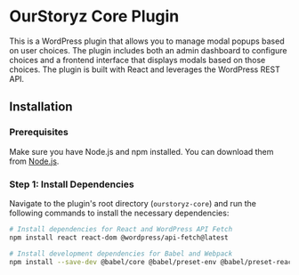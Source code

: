 # OurStoryz Core Plugin

This is a WordPress plugin that allows you to manage modal popups based on user choices. The plugin includes both an admin dashboard to configure choices and a frontend interface that displays modals based on those choices. The plugin is built with React and leverages the WordPress REST API.

## Installation

### Prerequisites
Make sure you have Node.js and npm installed. You can download them from [Node.js](https://nodejs.org/).

### Step 1: Install Dependencies

Navigate to the plugin's root directory (`ourstoryz-core`) and run the following commands to install the necessary dependencies:

```bash
# Install dependencies for React and WordPress API Fetch
npm install react react-dom @wordpress/api-fetch@latest

# Install development dependencies for Babel and Webpack
npm install --save-dev @babel/core @babel/preset-env @babel/preset-react babel-loader webpack webpack-cli
